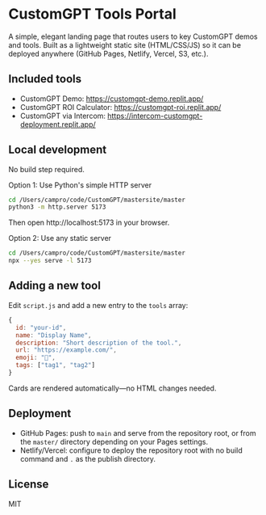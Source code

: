 # CustomGPT Tools Portal

A simple, elegant landing page that routes users to key CustomGPT demos and tools. Built as a lightweight static site (HTML/CSS/JS) so it can be deployed anywhere (GitHub Pages, Netlify, Vercel, S3, etc.).

## Included tools
- CustomGPT Demo: https://customgpt-demo.replit.app/
- CustomGPT ROI Calculator: https://customgpt-roi.replit.app/
- CustomGPT via Intercom: https://intercom-customgpt-deployment.replit.app/

## Local development
No build step required.

Option 1: Use Python's simple HTTP server

```bash
cd /Users/campro/code/CustomGPT/mastersite/master
python3 -m http.server 5173
```

Then open http://localhost:5173 in your browser.

Option 2: Use any static server

```bash
cd /Users/campro/code/CustomGPT/mastersite/master
npx --yes serve -l 5173
```

## Adding a new tool
Edit `script.js` and add a new entry to the `tools` array:

```js
{
  id: "your-id",
  name: "Display Name",
  description: "Short description of the tool.",
  url: "https://example.com/",
  emoji: "🧰",
  tags: ["tag1", "tag2"]
}
```

Cards are rendered automatically—no HTML changes needed.

## Deployment
- GitHub Pages: push to `main` and serve from the repository root, or from the `master/` directory depending on your Pages settings.
- Netlify/Vercel: configure to deploy the repository root with no build command and `.` as the publish directory.

## License
MIT
